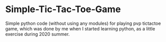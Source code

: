 # Simple-Tic-Tac-Toe-Game

Simple python code (without using any modules) for playing pvp tictactoe game, which was done by me when I started learning python, as a little exercise during 2020 summer.

